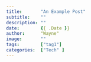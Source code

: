 ```yaml
---
title:       "An Example Post"
subtitle:    ""
description: ""
date:        {{ .Date }}
author:      "Wayne"
image:       ""
tags:        ["tag1"]
categories:  ["Tech" ]
---
```

